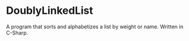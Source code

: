 # DoublyLinkedList
A program that sorts and alphabetizes a list by weight or name.
Written in C-Sharp.

